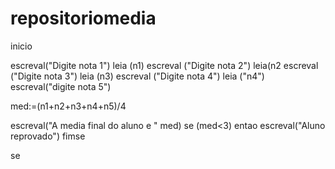 # repositoriomedia
inicio 

escreval("Digite nota 1")
leia (n1)
escreval ("Digite nota 2")
leia(n2
escreval ("Digite nota 3")
leia (n3)
escreval ("Digite nota 4")
leia ("n4")
escreval("digite nota 5")

med:=(n1+n2+n3+n4+n5)/4

escreval("A media final do aluno e " med)
se (med<3) entao
escreval("Aluno reprovado")
fimse

se 
